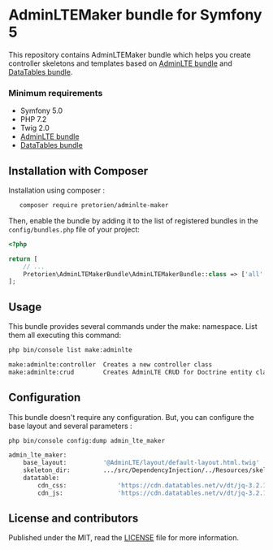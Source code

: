 # AdminLTEMaker bundle for Symfony 5

This repository contains AdminLTEMaker bundle which helps you create controller skeletons and templates based on [AdminLTE bundle](https://github.com/kevinpapst/AdminLTEBundle) and [DataTables bundle](https://github.com/omines/datatables-bundle).

### Minimum requirements

- Symfony 5.0
- PHP 7.2
- Twig 2.0
- [AdminLTE bundle](https://github.com/kevinpapst/AdminLTEBundle)
- [DataTables bundle](https://github.com/omines/datatables-bundle)

## Installation with Composer

Installation using composer :

```bash
   composer require pretorien/adminlte-maker
```

Then, enable the bundle by adding it to the list of registered bundles in the `config/bundles.php` file of your project:

```php
<?php

return [
    // ...
    Pretorien\AdminLTEMakerBundle\AdminLTEMakerBundle::class => ['all' => true],
];
```

## Usage

This bundle provides several commands under the make: namespace. List them all executing this command:

```sh
php bin/console list make:adminlte

make:adminlte:controller  Creates a new controller class
make:adminlte:crud        Creates AdminLTE CRUD for Doctrine entity class
```

## Configuration

This bundle doesn't require any configuration. But, you can configure the base layout and several parameters :

```sh
php bin/console config:dump admin_lte_maker

admin_lte_maker:
    base_layout:          '@AdminLTE/layout/default-layout.html.twig'
    skeleton_dir:         .../src/DependencyInjection/../Resources/skeleton/
    datatable:
        cdn_css:              'https://cdn.datatables.net/v/dt/jq-3.2.1/dt-1.10.16/datatables.min.css'
        cdn_js:               'https://cdn.datatables.net/v/dt/jq-3.2.1/dt-1.10.16/datatables.min.js'

```

## License and contributors

Published under the MIT, read the [LICENSE](LICENSE) file for more information.